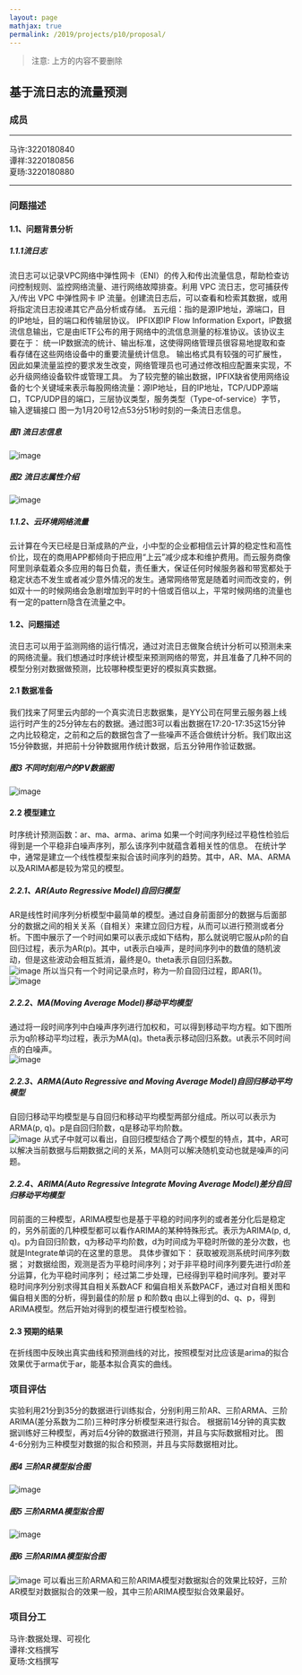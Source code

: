 ```yaml
---
layout: page
mathjax: true
permalink: /2019/projects/p10/proposal/
---
```


> 注意: 上方的内容不要删除

## 基于流日志的流量预测 


### 成员
---
马许:3220180840<br/>
谭祥:3220180856<br/>
夏旸:3220180880<br/>
___
### 问题描述

#### 1.1、问题背景分析
##### 1.1.1流日志
流日志可以记录VPC网络中弹性网卡（ENI）的传入和传出流量信息，帮助检查访问控制规则、监控网络流量、进行网络故障排查。利用 VPC 流日志，您可捕获传入/传出 VPC 中弹性网卡 IP 流量。创建流日志后，可以查看和检索其数据，或用将指定流日志投递其它产品分析或存储。
五元组：指的是源IP地址，源端口，目的IP地址，目的端口和传输层协议。
IPFIX即IP Flow Information Export，IP数据流信息输出，它是由IETF公布的用于网络中的流信息测量的标准协议。该协议主要在于：
统一IP数据流的统计、输出标准，这使得网络管理员很容易地提取和查看存储在这些网络设备中的重要流量统计信息。
输出格式具有较强的可扩展性，因此如果流量监控的要求发生改变，网络管理员也可通过修改相应配置来实现，不必升级网络设备软件或管理工具。
为了较完整的输出数据，IPFIX缺省使用网络设备的七个关键域来表示每股网络流量：源IP地址，目的IP地址，TCP/UDP源端口，TCP/UDP目的端口，三层协议类型，服务类型（Type-of-service）字节，输入逻辑接口
图一为1月20号12点53分51秒时刻的一条流日志信息。
##### 图1 流日志信息
![image](https://github.com/xcircle/bitdm.github.io/blob/master/2019/projects/P10/image/图片%201.png)
##### 图2 流日志属性介绍
![image](https://github.com/xcircle/bitdm.github.io/blob/master/2019/projects/P10/image/图片%202.png)

##### 1.1.2、云环境网络流量
云计算在今天已经是日渐成熟的产业，小中型的企业都相信云计算的稳定性和高性价比，现在的商用APP都倾向于把应用“上云”减少成本和维护费用。而云服务商像阿里则承载着众多应用的每日负载，责任重大，保证任何时候服务器和带宽都处于稳定状态不发生或者减少意外情况的发生。通常网络带宽是随着时间而改变的，例如双十一的时候网络会急剧增加到平时的十倍或百倍以上，平常时候网络的流量也有一定的pattern隐含在流量之中。

#### 1.2、问题描述

流日志可以用于监测网络的运行情况，通过对流日志做聚合统计分析可以预测未来的网络流量。我们想通过时序统计模型来预测网络的带宽，并且准备了几种不同的模型分别对数据做预测，比较哪种模型更好的模拟真实数据。

#### 2.1 数据准备
我们找来了阿里云内部的一个真实流日志数据集，是YY公司在阿里云服务器上线运行时产生的25分钟左右的数据。通过图3可以看出数据在17:20-17:35这15分钟之内比较稳定，之前和之后的数据包含了一些噪声不适合做统计分析。我们取出这15分钟数据，并把前十分钟数据用作统计数据，后五分钟用作验证数据。
##### 图3 不同时刻用户的PV数据图
 ![image](https://github.com/xcircle/bitdm.github.io/blob/master/2019/projects/P10/image/图片%203.png)

#### 2.2 模型建立
时序统计预测函数：ar、ma、arma、arima
如果一个时间序列经过平稳性检验后得到是一个平稳非白噪声序列，那么该序列中就蕴含着相关性的信息。
在统计学中，通常是建立一个线性模型来拟合该时间序列的趋势。其中，AR、MA、ARMA以及ARIMA都是较为常见的模型。
##### 2.2.1、AR(Auto Regressive Model)自回归模型
AR是线性时间序列分析模型中最简单的模型。通过自身前面部分的数据与后面部分的数据之间的相关关系（自相关）来建立回归方程，从而可以进行预测或者分析。下图中展示了一个时间如果可以表示成如下结构，那么就说明它服从p阶的自回归过程，表示为AR(p)。其中，ut表示白噪声，是时间序列中的数值的随机波动，但是这些波动会相互抵消，最终是0。theta表示自回归系数。<br/>
 ![image](https://github.com/xcircle/bitdm.github.io/blob/master/2019/projects/P10/image/image7.png)
所以当只有一个时间记录点时，称为一阶自回归过程，即AR(1)。<br/>
 ![image](https://github.com/xcircle/bitdm.github.io/blob/master/2019/projects/P10/image/image8.png)
##### 2.2.2、MA(Moving Average Model)移动平均模型
通过将一段时间序列中白噪声序列进行加权和，可以得到移动平均方程。如下图所示为q阶移动平均过程，表示为MA(q)。theta表示移动回归系数。ut表示不同时间点的白噪声。<br/>
 ![image](https://github.com/xcircle/bitdm.github.io/blob/master/2019/projects/P10/image/image9.png)
##### 2.2.3、ARMA(Auto Regressive and Moving Average Model)自回归移动平均模型
自回归移动平均模型是与自回归和移动平均模型两部分组成。所以可以表示为ARMA(p, q)。p是自回归阶数，q是移动平均阶数。<br/>
 ![image](https://github.com/xcircle/bitdm.github.io/blob/master/2019/projects/P10/image/image10.png)
从式子中就可以看出，自回归模型结合了两个模型的特点，其中，AR可以解决当前数据与后期数据之间的关系，MA则可以解决随机变动也就是噪声的问题。
##### 2.2.4、ARIMA(Auto Regressive Integrate Moving Average Model)差分自回归移动平均模型
同前面的三种模型，ARIMA模型也是基于平稳的时间序列的或者差分化后是稳定的，另外前面的几种模型都可以看作ARIMA的某种特殊形式。表示为ARIMA(p, d, q)。p为自回归阶数，q为移动平均阶数，d为时间成为平稳时所做的差分次数，也就是Integrate单词的在这里的意思。
具体步骤如下：
获取被观测系统时间序列数据；
对数据绘图，观测是否为平稳时间序列；对于非平稳时间序列要先进行d阶差分运算，化为平稳时间序列；
经过第二步处理，已经得到平稳时间序列。要对平稳时间序列分别求得其自相关系数ACF 和偏自相关系数PACF，通过对自相关图和偏自相关图的分析，得到最佳的阶层 p 和阶数q
由以上得到的d、q、p，得到ARIMA模型。然后开始对得到的模型进行模型检验。

#### 2.3 预期的结果
在折线图中反映出真实曲线和预测曲线的对比，按照模型对比应该是arima的拟合效果优于arma优于ar，能基本拟合真实的曲线。

### 项目评估
实验利用21分到35分的数据进行训练拟合，分别利用三阶AR、三阶ARMA、三阶ARIMA(差分系数为二阶)三种时序分析模型来进行拟合。
根据前14分钟的真实数据训练好三种模型，再对后4分钟的数据进行预测，并且与实际数据相对比。
图4-6分别为三种模型对数据的拟合和预测，并且与实际数据相对比。
##### 图4 三阶AR模型拟合图
![image](https://github.com/xcircle/bitdm.github.io/blob/master/2019/projects/P10/image/图片%204.png)
##### 图5 三阶ARMA模型拟合图
![image](https://github.com/xcircle/bitdm.github.io/blob/master/2019/projects/P10/image/图片%205.png)
##### 图6 三阶ARIMA模型拟合图
![image](https://github.com/xcircle/bitdm.github.io/blob/master/2019/projects/P10/image/图片%206.png)
可以看出三阶ARMA和三阶ARIMA模型对数据拟合的效果比较好，三阶AR模型对数据拟合的效果一般，其中三阶ARIMA模型拟合效果最好。
### 项目分工
马许:数据处理、可视化<br/>
谭祥:文档撰写<br/>
夏旸:文档撰写
